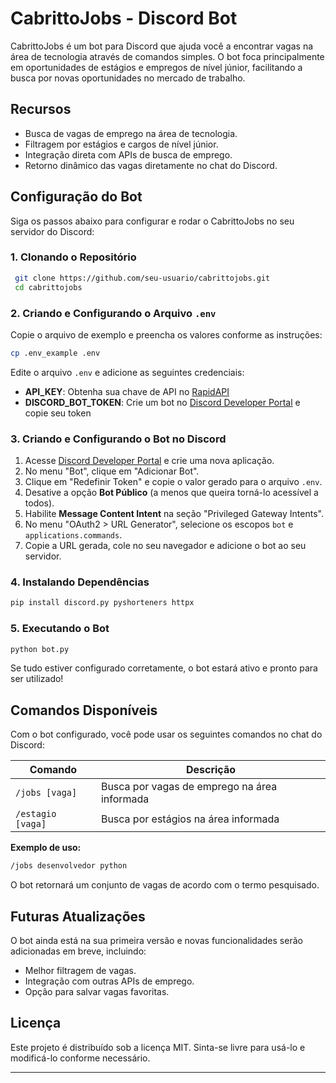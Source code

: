 # CabrittoJobs - Discord Bot

CabrittoJobs é um bot para Discord que ajuda você a encontrar vagas na área de tecnologia através de comandos simples. O bot foca principalmente em oportunidades de estágios e empregos de nível júnior, facilitando a busca por novas oportunidades no mercado de trabalho.

## Recursos
- Busca de vagas de emprego na área de tecnologia.
- Filtragem por estágios e cargos de nível júnior.
- Integração direta com APIs de busca de emprego.
- Retorno dinâmico das vagas diretamente no chat do Discord.

## Configuração do Bot
Siga os passos abaixo para configurar e rodar o CabrittoJobs no seu servidor do Discord:

### 1. Clonando o Repositório
```bash
 git clone https://github.com/seu-usuario/cabrittojobs.git
 cd cabrittojobs
```

### 2. Criando e Configurando o Arquivo `.env`
Copie o arquivo de exemplo e preencha os valores conforme as instruções:
```bash
cp .env_example .env
```
Edite o arquivo `.env` e adicione as seguintes credenciais:

- **API_KEY**: Obtenha sua chave de API no [RapidAPI](https://rapidapi.com/letscrape-6bRBa3QguO5/api/jsearch/)
- **DISCORD_BOT_TOKEN**: Crie um bot no [Discord Developer Portal](https://discord.com/developers/applications) e copie seu token

### 3. Criando e Configurando o Bot no Discord
1. Acesse [Discord Developer Portal](https://discord.com/developers/applications) e crie uma nova aplicação.
2. No menu "Bot", clique em "Adicionar Bot".
3. Clique em "Redefinir Token" e copie o valor gerado para o arquivo `.env`.
4. Desative a opção **Bot Público** (a menos que queira torná-lo acessível a todos).
5. Habilite **Message Content Intent** na seção "Privileged Gateway Intents".
6. No menu "OAuth2 > URL Generator", selecione os escopos `bot` e `applications.commands`.
7. Copie a URL gerada, cole no seu navegador e adicione o bot ao seu servidor.

### 4. Instalando Dependências
```bash
pip install discord.py pyshorteners httpx
```

### 5. Executando o Bot
```bash
python bot.py
```
Se tudo estiver configurado corretamente, o bot estará ativo e pronto para ser utilizado!

## Comandos Disponíveis
Com o bot configurado, você pode usar os seguintes comandos no chat do Discord:

| Comando | Descrição |
|---------|-------------|
| `/jobs [vaga]` | Busca por vagas de emprego na área informada |
| `/estagio [vaga]` | Busca por estágios na área informada |

**Exemplo de uso:**
```bash
/jobs desenvolvedor python
```

O bot retornará um conjunto de vagas de acordo com o termo pesquisado.

## Futuras Atualizações
O bot ainda está na sua primeira versão e novas funcionalidades serão adicionadas em breve, incluindo:
- Melhor filtragem de vagas.
- Integração com outras APIs de emprego.
- Opção para salvar vagas favoritas.

## Licença
Este projeto é distribuído sob a licença MIT. Sinta-se livre para usá-lo e modificá-lo conforme necessário.

---
